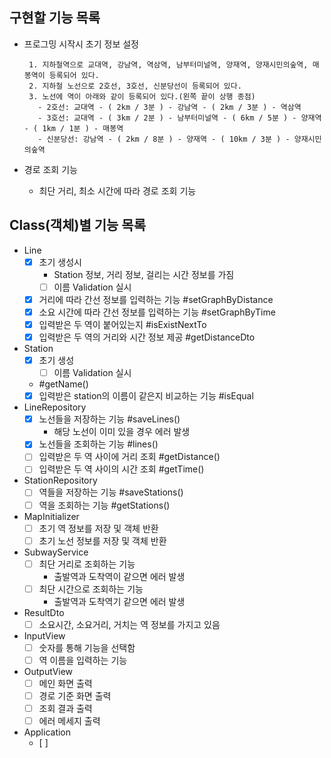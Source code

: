 ## 구현할 기능 목록

- 프로그밍 시작시 초기 정보 설정
    ```
     1. 지하철역으로 교대역, 강남역, 역삼역, 남부터미널역, 양재역, 양재시민의숲역, 매봉역이 등록되어 있다.
     2. 지하철 노선으로 2호선, 3호선, 신분당선이 등록되어 있다.
     3. 노선에 역이 아래와 같이 등록되어 있다.(왼쪽 끝이 상행 종점)
       - 2호선: 교대역 - ( 2km / 3분 ) - 강남역 - ( 2km / 3분 ) - 역삼역
       - 3호선: 교대역 - ( 3km / 2분 ) - 남부터미널역 - ( 6km / 5분 ) - 양재역 - ( 1km / 1분 ) - 매봉역
       - 신분당선: 강남역 - ( 2km / 8분 ) - 양재역 - ( 10km / 3분 ) - 양재시민의숲역
     ```

- 경로 조회 기능
  - 최단 거리, 최소 시간에 따라 경로 조회 기능

## Class(객체)별 기능 목록

- Line
  - [x] 초기 생성시
    - Station 정보, 거리 정보, 걸리는 시간 정보를 가짐
    - [ ] 이름 Validation 실시
  - [x] 거리에 따라 간선 정보를 입력하는 기능 #setGraphByDistance
  - [x] 소요 시간에 따라 간선 정보를 입력하는 기능 #setGraphByTime
  - [x] 입력받은 두 역이 붙어있는지 #isExistNextTo
  - [x] 입력받은 두 역의 거리와 시간 정보 제공 #getDistanceDto

- Station
  - [x] 초기 생성
    - [ ] 이름 Validation 실시
  - #getName()
  - [x] 입력받은 station의 이름이 같은지 비교하는 기능 #isEqual

- LineRepository
  - [x] 노선들을 저장하는 기능 #saveLines()
    - 해당 노선이 이미 있을 경우 에러 발생
  - [x] 노선들을 조회하는 기능 #lines()
  - [ ] 입력받은 두 역 사이에 거리 조회 #getDistance()
  - [ ] 입력받은 두 역 사이의 시간 조회 #getTime()

- StationRepository
    - [ ] 역들을 저장하는 기능 #saveStations()
    - [ ] 역을 조회하는 기능 #getStations()

- MapInitializer
  - [ ] 초기 역 정보를 저장 및 객체 반환
  - [ ] 초기 노선 정보를 저장 및 객체 반환

- SubwayService
  - [ ] 최단 거리로 조회하는 기능
    - 출발역과 도착역이 같으면 에러 발생
  - [ ] 최단 시간으로 조회하는 기능
    - 출발역과 도착역기 같으면 에러 발생

- ResultDto
  - [ ] 소요시간, 소요거리, 거치는 역 정보를 가지고 있음

- InputView
  - [ ] 숫자를 통해 기능을 선택함
  - [ ] 역 이름을 입력하는 기능

- OutputView
  - [ ] 메인 화면 출력
  - [ ] 경로 기준 화면 출력
  - [ ] 조회 결과 출력
  - [ ] 에러 메세지 출력

- Application
  - [ ] 